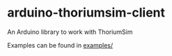 # arduino-thoriumsim-client
An Arduino library to work with ThoriumSim

Examples can be found in [examples/](examples/)

